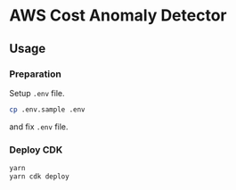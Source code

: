 # AWS Cost Anomaly Detector

## Usage

### Preparation

Setup `.env` file.

```sh
cp .env.sample .env
```

and fix `.env` file.

### Deploy CDK

```sh
yarn
yarn cdk deploy
```
